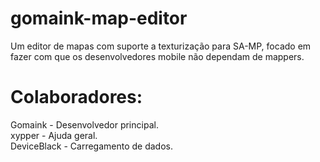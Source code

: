 # gomaink-map-editor

Um editor de mapas com suporte a texturização para SA-MP, focado em fazer com que os desenvolvedores mobile não dependam de mappers.

# Colaboradores:
Gomaink - Desenvolvedor principal.<br>
xypper - Ajuda geral.<br>
DeviceBlack - Carregamento de dados.
